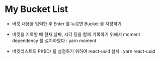 # My Bucket List

- 버킷 내용을 입력한 후 Enter 를 누르면 Bucket 을 저장하기

- 버킷을 기록할 때 현재 날짜, 시각 등을 함께 기록하기 위해서 moment dependency 를 설치하였다 : yarn moment

- 버킷리스트의 PK(ID) 를 설정하기 위하여 react-uuid 설치 : yarn react-uuid
